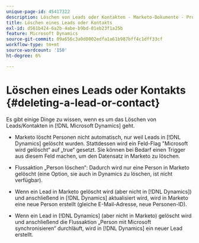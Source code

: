 ```yaml
---
unique-page-id: 45417322
description: Löschen von Leads oder Kontakten - Marketo-Dokumente - Produktdokumentation
title: Löschen eines Leads oder Kontakts
exl-id: d561b424-6a2b-4abe-b9bd-81eb23f1a25b
feature: Microsoft Dynamics
source-git-commit: 09a656c3a0d0002edfa1a61b987bff4c1dff33cf
workflow-type: tm+mt
source-wordcount: '150'
ht-degree: 6%

---
```


# Löschen eines Leads oder Kontakts {#deleting-a-lead-or-contact}

Es gibt einige Dinge zu wissen, wenn es um das Löschen von Leads/Kontakten in [!DNL Microsoft Dynamics] geht.

* Marketo löscht Personen nicht automatisch, nur weil Leads in [!DNL Dynamics] gelöscht wurden. Stattdessen wird ein Feld-Flag &quot;Microsoft wird gelöscht“ auf „true“ gesetzt. Sie können bei Bedarf einen Trigger aus diesem Feld machen, um den Datensatz in Marketo zu löschen.

* Flussaktion „Person löschen“: Dadurch wird nur eine Person in Marketo gelöscht (eine Option, sie auch in Dynamics zu löschen, ist nicht verfügbar).

* Wenn ein Lead in Marketo gelöscht wird (aber nicht in [!DNL Dynamics]) und anschließend in [!DNL Dynamics] aktualisiert wird, wird in Marketo eine neue Person erstellt (gleiche E-Mail-Adresse, neue Personen-ID).

* Wenn ein Lead in [!DNL Dynamics] (aber nicht in Marketo) gelöscht wird und anschließend die Flussaktion „Person mit Microsoft synchronisieren“ durchläuft, wird in [!DNL Dynamics] ein neuer Lead erstellt.

